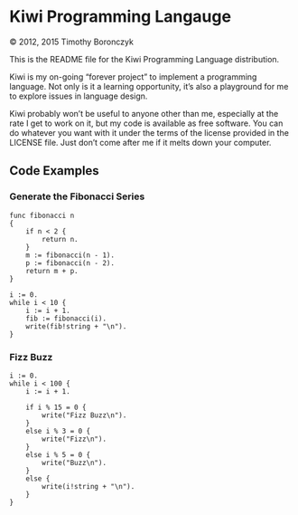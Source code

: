 # Kiwi Programming Langauge

© 2012, 2015 Timothy Boronczyk

This is the README file for the Kiwi Programming Language distribution.

Kiwi is my on-going “forever project” to implement a programming language. Not
only is it a learning opportunity, it’s also a playground for me to explore
issues in language design.

Kiwi probably won’t be useful to anyone other than me, especially at the rate I
get to work on it, but my code is available as free software. You can do
whatever you want with it under the terms of the license provided in the
LICENSE file. Just don’t come after me if it melts down your computer.

## Code Examples

### Generate the Fibonacci Series

    func fibonacci n
    { 
        if n < 2 { 
            return n.
        } 
        m := fibonacci(n - 1).
        p := fibonacci(n - 2).
        return m + p.
    }

    i := 0.
    while i < 10 { 
        i := i + 1.
        fib := fibonacci(i).
        write(fib!string + "\n").
    }

### Fizz Buzz

    i := 0.
    while i < 100 {
        i := i + 1.
    
        if i % 15 = 0 {
            write("Fizz Buzz\n").
        }
        else i % 3 = 0 {
            write("Fizz\n").
        }
        else i % 5 = 0 {
            write("Buzz\n").
        }
        else {
            write(i!string + "\n").
        }
    }
